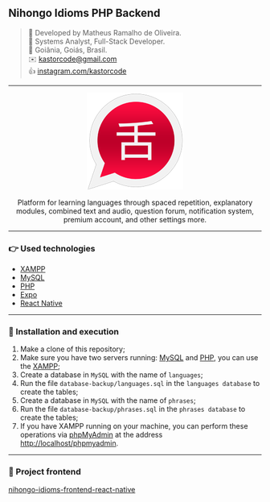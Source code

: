 ## Nihongo Idioms PHP Backend

> 👷 Developed by Matheus Ramalho de Oliveira.  
🔨 Systems Analyst, Full-Stack Developer.  
🏡 Goiânia, Goiás, Brasil.  
✉️ kastorcode@gmail.com  
👍 [instagram.com/kastorcode](https://www.instagram.com/kastorcode)

---

<p align="center">
  <img src="assets/icon.png" />
</p>

<p align="center">
    Platform for learning languages through spaced repetition, explanatory modules, combined text and audio, question forum, notification system, premium account, and other settings more.
</p>

---

### 👉 Used technologies

- [XAMPP](https://www.apachefriends.org)
- [MySQL](https://www.mysql.com)
- [PHP](https://www.php.net)
- [Expo](https://expo.dev)
- [React Native](https://reactnative.dev)

---

### 📜 Installation and execution

1. Make a clone of this repository;
2. Make sure you have two servers running: [MySQL](https://www.mysql.com) and [PHP](https://www.php.net), you can use the [XAMPP](https://www.apachefriends.org);
3. Create a database in `MySQL` with the name of `languages`;
4. Run the file `database-backup/languages.sql` in the `languages database` to create the tables;
5. Create a database in `MySQL` with the name of `phrases`;
6. Run the file `database-backup/phrases.sql` in the `phrases database` to create the tables;
7. If you have XAMPP running on your machine, you can perform these operations via [phpMyAdmin](https://www.phpmyadmin.net) at the address [http://localhost/phpmyadmin](http://localhost/phpmyadmin).

---

### 🎨 Project frontend

[nihongo-idioms-frontend-react-native](https://github.com/kastorcode/nihongo-idioms-frontend-react-native)
